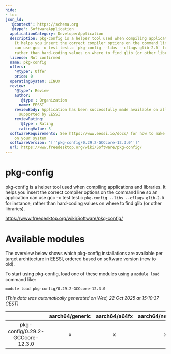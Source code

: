 ```yaml
---
hide:
- toc
json_ld:
  '@context': https://schema.org
  '@type': SoftwareApplication
  applicationCategory: DeveloperApplication
  description: pkg-config is a helper tool used when compiling applications and libraries.
    It helps you insert the correct compiler options on the command line so an application
    can use gcc -o test test.c `pkg-config --libs --cflags glib-2.0` for instance,
    rather than hard-coding values on where to find glib (or other libraries).
  license: Not confirmed
  name: pkg-config
  offers:
    '@type': Offer
    price: 0
  operatingSystem: LINUX
  review:
    '@type': Review
    author:
      '@type': Organization
      name: EESSI
    reviewBody: Application has been successfully made available on all architectures
      supported by EESSI
    reviewRating:
      '@type': Rating
      ratingValue: 5
  softwareRequirements: See https://www.eessi.io/docs/ for how to make EESSI available
    on your system
  softwareVersion: '[''pkg-config/0.29.2-GCCcore-12.3.0'']'
  url: https://www.freedesktop.org/wiki/Software/pkg-config/
---
```


pkg-config
==========


pkg-config is a helper tool used when compiling applications and libraries. It helps you insert the correct compiler options on the command line so an application can use gcc -o test test.c `pkg-config --libs --cflags glib-2.0` for instance, rather than hard-coding values on where to find glib (or other libraries).

https://www.freedesktop.org/wiki/Software/pkg-config/
# Available modules


The overview below shows which pkg-config installations are available per target architecture in EESSI, ordered based on software version (new to old).

To start using pkg-config, load one of these modules using a `module load` command like:

```shell
module load pkg-config/0.29.2-GCCcore-12.3.0
```

*(This data was automatically generated on Wed, 22 Oct 2025 at 15:10:37 CEST)*

| |aarch64/generic|aarch64/a64fx|aarch64/neoverse_n1|aarch64/neoverse_v1|aarch64/nvidia/grace|x86_64/generic|x86_64/amd/zen2|x86_64/amd/zen3|x86_64/amd/zen4|x86_64/intel/cascadelake|x86_64/intel/haswell|x86_64/intel/icelake|x86_64/intel/sapphirerapids|x86_64/intel/skylake_avx512|
| :---: | :---: | :---: | :---: | :---: | :---: | :---: | :---: | :---: | :---: | :---: | :---: | :---: | :---: | :---: |
|pkg-config/0.29.2-GCCcore-12.3.0|x|x|x|x|x|x|x|x|x|x|x|x|x|x|
